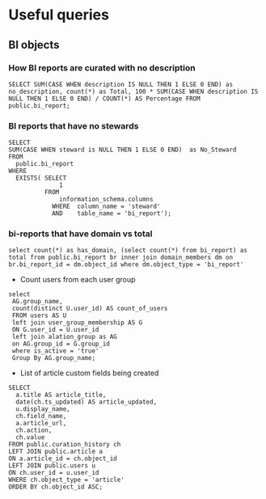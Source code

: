 # Useful queries

## BI objects
  ### How BI reports are curated with no description
  ```
  SELECT SUM(CASE WHEN description IS NULL THEN 1 ELSE 0 END) as no_description, count(*) as Total, 100 * SUM(CASE WHEN description IS NULL THEN 1 ELSE 0 END) / COUNT(*) AS Percentage FROM public.bi_report;
  ```

  ### BI reports that have no stewards 
  ```
  SELECT 
  SUM(CASE WHEN steward is NULL THEN 1 ELSE 0 END)  as No_Steward
  FROM 
    public.bi_report
  WHERE 
    EXISTS( SELECT 
                1 
            FROM 
                information_schema.columns 
              WHERE  column_name = 'steward'
              AND    table_name = 'bi_report');
  ```

  ### bi-reports that have domain vs total 
  ```
  select count(*) as has_domain, (select count(*) from bi_report) as total from public.bi_report br inner join domain_members dm on br.bi_report_id = dm.object_id where dm.object_type = 'bi_report'
  ```

* Count users from each user group
```
select 
 AG.group_name,
 count(distinct U.user_id) AS count_of_users
 FROM users AS U
 left join user_group_membership AS G
 ON G.user_id = U.user_id
 left join alation_group as AG
 on AG.group_id = G.group_id
 where is_active = 'true'
 Group By AG.group_name;
```

* List of article custom fields being created
```
SELECT 
  a.title AS article_title,
  date(ch.ts_updated) AS article_updated,
  u.display_name,
  ch.field_name,
  a.article_url,
  ch.action,
  ch.value
FROM public.curation_history ch
LEFT JOIN public.article a 
ON a.article_id = ch.object_id
LEFT JOIN public.users u 
ON ch.user_id = u.user_id
WHERE ch.object_type = 'article'
ORDER BY ch.object_id ASC;
```

